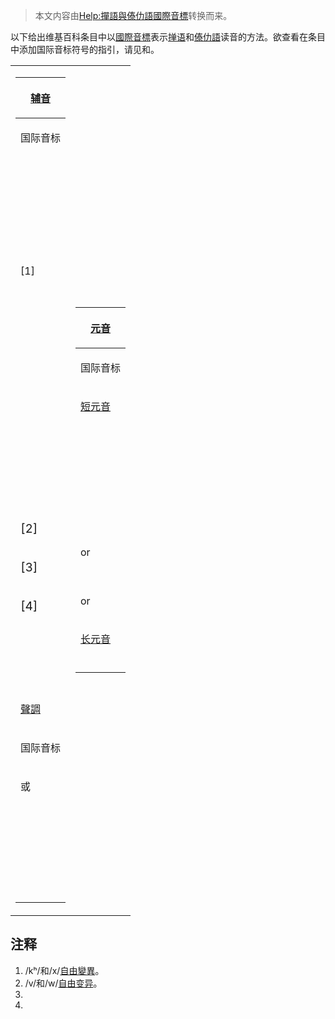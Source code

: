 > 本文内容由[Help:撣語與傣仂語國際音標](https://zh.wikipedia.org/wiki/Help:撣語與傣仂語國際音標)转换而来。


以下给出维基百科条目中以[國際音標](../Page/國際音標.md "wikilink")表示[掸语](../Page/掸语.md "wikilink")和[傣仂語](../Page/傣仂語.md "wikilink")读音的方法。欲查看在条目中添加国际音标符号的指引，请见和。

<table>
<tbody>
<tr class="odd">
<td><table>
<thead>
<tr class="header">
<th><p><a href="../Page/辅音.md" title="wikilink">辅音</a></p></th>
</tr>
</thead>
<tbody>
<tr class="odd">
<td><p>国际音标</p></td>
</tr>
<tr class="even">
<td><p><big></big></p></td>
</tr>
<tr class="odd">
<td><p><big> </big></p></td>
</tr>
<tr class="even">
<td><p><big></big></p></td>
</tr>
<tr class="odd">
<td><p><big></big></p></td>
</tr>
<tr class="even">
<td><p><big></big></p></td>
</tr>
<tr class="odd">
<td><p><big></big></p></td>
</tr>
<tr class="even">
<td><p><big></big></p></td>
</tr>
<tr class="odd">
<td><p><big></big>[1]</p></td>
</tr>
<tr class="even">
<td><p><big></big></p></td>
</tr>
<tr class="odd">
<td><p><big></big></p></td>
</tr>
<tr class="even">
<td><p><big></big></p></td>
</tr>
<tr class="odd">
<td><p><big></big></p></td>
</tr>
<tr class="even">
<td><p><big></big></p></td>
</tr>
<tr class="odd">
<td><p><big></big></p></td>
</tr>
<tr class="even">
<td><p><big></big></p></td>
</tr>
<tr class="odd">
<td><p><big></big></p></td>
</tr>
<tr class="even">
<td><p><big></big></p></td>
</tr>
<tr class="odd">
<td><p><big></big></p></td>
</tr>
<tr class="even">
<td><p><big></big></p></td>
</tr>
<tr class="odd">
<td><p><big> </big></p></td>
</tr>
<tr class="even">
<td><p><big></big></p></td>
</tr>
<tr class="odd">
<td><p><big></big></p></td>
</tr>
<tr class="even">
<td><p><big></big></p></td>
</tr>
<tr class="odd">
<td><p><big></big></p></td>
</tr>
<tr class="even">
<td><p><big>[2]</big></p></td>
</tr>
<tr class="odd">
<td><p><big>[3]</big></p></td>
</tr>
<tr class="even">
<td><p><big>[4]</big></p></td>
</tr>
<tr class="odd">
<td><p><big></big></p></td>
</tr>
<tr class="even">
<td><p><big></big></p></td>
</tr>
<tr class="odd">
<td><p> </p></td>
</tr>
<tr class="even">
<td><p><a href="../Page/聲調.md" title="wikilink">聲調</a></p></td>
</tr>
<tr class="odd">
<td><p>国际音标</p></td>
</tr>
<tr class="even">
<td><p><big> </big>或<big></big></p></td>
</tr>
<tr class="odd">
<td><p><big> </big></p></td>
</tr>
<tr class="even">
<td><p><big> </big></p></td>
</tr>
<tr class="odd">
<td><p><big> </big></p></td>
</tr>
<tr class="even">
<td><p><big> </big></p></td>
</tr>
<tr class="odd">
<td><p><big> </big></p></td>
</tr>
<tr class="even">
<td><p><big> </big></p></td>
</tr>
<tr class="odd">
<td><p><big> </big></p></td>
</tr>
</tbody>
</table></td>
<td><table>
<thead>
<tr class="header">
<th><p><a href="../Page/元音.md" title="wikilink">元音</a></p></th>
</tr>
</thead>
<tbody>
<tr class="odd">
<td><p>国际音标</p></td>
</tr>
<tr class="even">
<td><p><a href="../Page/元音長度.md" title="wikilink">短元音</a></p></td>
</tr>
<tr class="odd">
<td><p><big> </big></p></td>
</tr>
<tr class="even">
<td><p><big> </big></p></td>
</tr>
<tr class="odd">
<td><p><big> </big></p></td>
</tr>
<tr class="even">
<td><p><big> </big></p></td>
</tr>
<tr class="odd">
<td><p><big> </big></p></td>
</tr>
<tr class="even">
<td><p><big> </big></p></td>
</tr>
<tr class="odd">
<td><p><big> </big></p></td>
</tr>
<tr class="even">
<td><p><big></big><br />
or<br />
<big></big></p></td>
</tr>
<tr class="odd">
<td><p><big> </big><br />
or<br />
<big></big></p></td>
</tr>
<tr class="even">
<td><p><a href="../Page/元音長度.md" title="wikilink">长元音</a></p></td>
</tr>
<tr class="odd">
<td><p><big> </big></p></td>
</tr>
</tbody>
</table></td>
</tr>
</tbody>
</table>

## 注释

<references group="注" />

1.  /kʰ/和/x/[自由變異](../Page/自由變異.md "wikilink")。
2.  /v/和/w/[自由变异](https://zh.wikipedia.org/wiki/自由变异 "wikilink")。
3.
4.